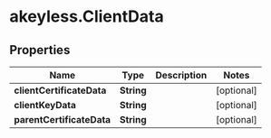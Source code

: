 # akeyless.ClientData

## Properties

Name | Type | Description | Notes
------------ | ------------- | ------------- | -------------
**clientCertificateData** | **String** |  | [optional] 
**clientKeyData** | **String** |  | [optional] 
**parentCertificateData** | **String** |  | [optional] 


